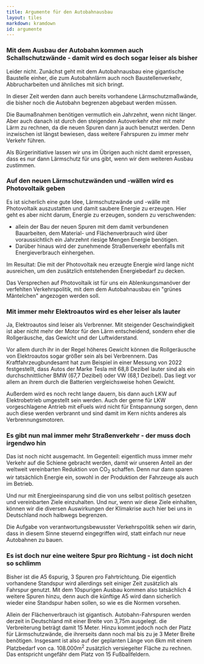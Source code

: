 ```yaml
---
title: Argumente für den Autobahnausbau
layout: tiles
markdown: kramdown
id: argumente
---
```


### Mit dem Ausbau der Autobahn kommen auch Schallschutzwände - damit wird es doch sogar leiser als bisher

Leider nicht. Zunächst geht mit dem Autobahnausbau eine gigantische Baustelle einher, die zum Autobahnlärm auch noch Baustellenverkehr, Abbrucharbeiten und ähnliches mit sich bringt.

In dieser Zeit werden dann auch bereits vorhandene Lärmschutzmaßwände, die bisher noch die Autobahn begrenzen abgebaut werden müssen.

Die Baumaßnahmen benötigen vermutlich ein Jahrzehnt, wenn nicht länger. Aber auch danach ist durch den steigenden Autoverkehr eher mit mehr Lärm zu rechnen, da die neuen Spuren dann ja auch benutzt werden. Denn inzwischen ist längst bewiesen, dass weitere Fahrspuren zu immer mehr Verkehr führen.

Als Bürgerinitiative lassen wir uns im Übrigen auch nicht damit erpressen, dass es nur dann Lärmschutz für uns gibt, wenn wir dem weiteren Ausbau zustimmen.

### Auf den neuen Lärmschutzwänden und -wällen wird es Photovoltaik geben

Es ist sicherlich eine gute Idee, Lärmschutzwände und -wälle mit Photovoltaik auszustatten und damit saubere Energie zu erzeugen. Hier geht es aber nicht darum, Energie zu erzeugen, sondern zu verschwenden:

- allein der Bau der neuen Spuren mit dem damit verbundenen Bauarbeiten, dem Material- und Flächenverbrauch wird über voraussichtlich ein Jahrzehnt riesige Mengen Energie benötigen.
- Darüber hinaus wird der zunehmende Straßenverkehr ebenfalls mit Energieverbrauch einhergehen.

Im Resultat: Die mit der Photovoltaik neu erzeugte Energie wird lange nicht ausreichen, um den zusätzlich entstehenden Energiebedarf zu decken.

Das Versprechen auf Photovoltaik ist für uns ein Ablenkungsmanöver der verfehlten Verkehrspolitik, mit dem dem Autobahnausbau ein "grünes Mäntelchen" angezogen werden soll.

### Mit immer mehr Elektroautos wird es eher leiser als lauter

Ja, Elektroautos sind leiser als Verbrenner. Mit steigender Geschwindigkeit ist aber nicht mehr der Motor für den Lärm entscheidend, sondern eher die Rollgeräusche, das Gewicht und der Luftwiderstand.

Vor allem durch ihr in der Regel höheres Gewicht können die Rollgeräusche von Elektroautos sogar größer sein als bei Verbrennern. Das Kraftfahrzeugbundesamt hat zum Beispiel in einer Messung von 2022 festgestellt, dass Autos der Marke Tesla mit 68,8 Dezibel lauter sind als ein durchschnittlicher BMW (67,7 Dezibel) oder VW (68,1 Dezibel). Das liegt vor allem an ihrem durch die Batterien vergleichsweise hohen Gewicht.

Außerdem wird es noch recht lange dauern, bis dann auch LKW auf Elektrobetrieb umgestellt sein werden. Auch der gerne für LKW vorgeschlagene Antrieb mit eFuels wird nicht für Entspannung sorgen, denn auch diese werden verbrannt und sind damit im Kern nichts anderes als Verbrennungsmotoren.

### Es gibt nun mal immer mehr Straßenverkehr - der muss doch irgendwo hin

Das ist noch nicht ausgemacht. Im Gegenteil: eigentlich muss immer mehr Verkehr auf die Schiene gebracht werden, damit wir unseren Anteil an der weltweit vereinbarten Reduktion von CO<sub>2</sub> schaffen. Denn nur dann sparen wir tatsächlich Energie ein, sowohl in der Produktion der Fahrzeuge als auch im Betrieb.

Und nur mit Energieeinsparung sind die von uns selbst politisch gesetzen und vereinbarten Ziele einzuhalten. Und nur, wenn wir diese Ziele einhalten, können wir die diversen Auswirkungen der Klimakrise auch hier bei uns in Deutschland noch halbwegs begrenzen.

Die Aufgabe von verantwortungsbewusster Verkehrspolitik sehen wir darin, dass in diesem Sinne steuernd eingegriffen wird, statt einfach nur neue Autobahnen zu bauen.

### Es ist doch nur eine weitere Spur pro Richtung - ist doch nicht so schlimm

Bisher ist die A5 6spurig, 3 Spuren pro Fahrtrichtung. Die eigentlich vorhandene Standspur wird allerdings seit einiger Zeit zusätzlich als Fahrspur genutzt. Mit dem 10spurigen Ausbau kommen also tatsächlich 4 weitere Spuren hinzu, denn auch die künftige A5 wird dann sicherlich wieder eine Standspur haben sollen, so wie es die Normen vorsehen.

Allein der Flächenverbrauch ist gigantisch. Autobahn-Fahrspuren werden derzeit in Deutschland mit einer Breite von 3,75m ausgelegt. die Verbreiterung beträgt damit 15 Meter. Hinzu kommt jedoch noch der Platz für Lärmschutzwände, die ihrerseits dann noch mal bis zu je 3 Meter Breite benötigen. Insgesamt ist also auf der geplanten Länge von 6km mit einem Platzbedarf von ca. 108.000m<sup>2</sup> zusätzlich versiegelter Fläche zu rechnen. Das entspricht ungefähr dem Platz von 15 Fußballfeldern.
